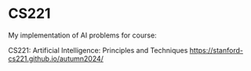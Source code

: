 # CS221
My implementation of AI problems for course:

CS221: Artificial Intelligence: Principles and Techniques https://stanford-cs221.github.io/autumn2024/
